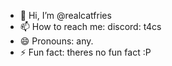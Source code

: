 - 👋 Hi, I’m @realcatfries
- 📫 How to reach me: discord: t4cs
- 😄 Pronouns: any.
- ⚡ Fun fact: theres no fun fact :P 
